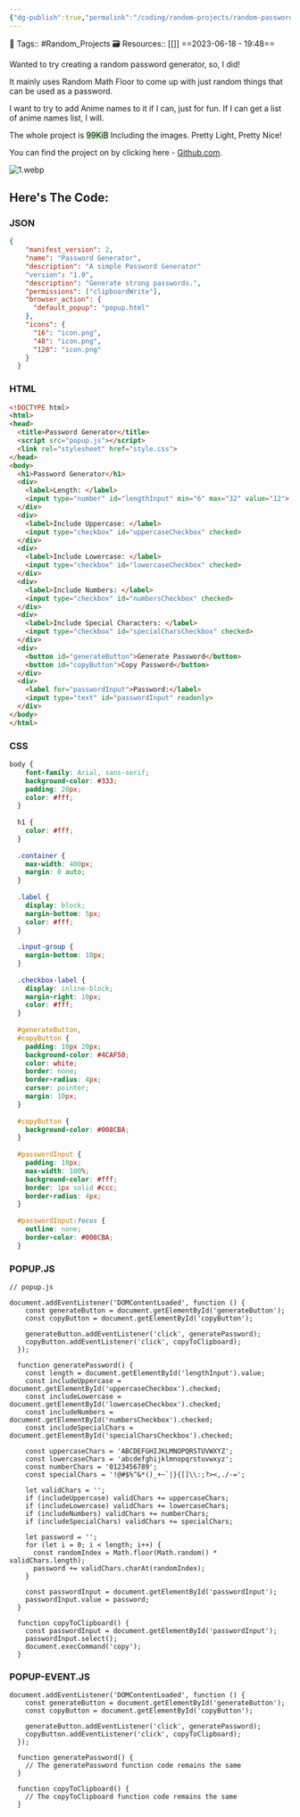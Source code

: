 ```yaml
---
{"dg-publish":true,"permalink":"/coding/random-projects/random-password-generator/","dgPassFrontmatter":true,"noteIcon":"3","created":"2023-11-14T21:08:36.733+05:30","updated":"2023-12-27T21:23:07.863+05:30"}
---
```


🧶 Tags:: #Random_Projects 
🗃 Resources:: [[]]
==2023-06-18 - 19:48==

Wanted to try creating a random password generator, so, I did!

It mainly uses Random Math Floor to come up with just random things that can be used as a password.

I want to try to add Anime names to it if I can, just for fun. If I can get a list of anime names list, I will.

The whole project is <mark style="background: #BBFABBA6;">99KiB</mark> Including the images. Pretty Light, Pretty Nice!

You can find the project on by clicking here - [Github.com](https://github.com/ooexiaoo/Password-Generator-Extension).

![1.webp](/img/user/%F0%9F%9B%A2%EF%B8%8F%20Resources/%F0%9F%93%81%20Files/%F0%9F%93%B8Images/1.webp)

## Here's The Code:
### JSON
```JSON
{
    "manifest_version": 2,
    "name": "Password Generator",
    "description": "A simple Password Generator"
    "version": "1.0",
    "description": "Generate strong passwords.",
    "permissions": ["clipboardWrite"],
    "browser_action": {
      "default_popup": "popup.html"
    },
    "icons": {
      "16": "icon.png",
      "48": "icon.png",
      "128": "icon.png"
    }
  }
```
### HTML
```HTML
<!DOCTYPE html>
<html>
<head>
  <title>Password Generator</title>
  <script src="popup.js"></script>
  <link rel="stylesheet" href="style.css">
</head>
<body>
  <h1>Password Generator</h1>
  <div>
    <label>Length: </label>
    <input type="number" id="lengthInput" min="6" max="32" value="12">
  </div>
  <div>
    <label>Include Uppercase: </label>
    <input type="checkbox" id="uppercaseCheckbox" checked>
  </div>
  <div>
    <label>Include Lowercase: </label>
    <input type="checkbox" id="lowercaseCheckbox" checked>
  </div>
  <div>
    <label>Include Numbers: </label>
    <input type="checkbox" id="numbersCheckbox" checked>
  </div>
  <div>
    <label>Include Special Characters: </label>
    <input type="checkbox" id="specialCharsCheckbox" checked>
  </div>
  <div>
    <button id="generateButton">Generate Password</button>
    <button id="copyButton">Copy Password</button>
  </div>
  <div>
    <label for="passwordInput">Password:</label>
    <input type="text" id="passwordInput" readonly>
  </div>
</body>
</html>
```
### CSS
```CSS
body {
    font-family: Arial, sans-serif;
    background-color: #333;
    padding: 20px;
    color: #fff;
  }
  
  h1 {
    color: #fff;
  }
  
  .container {
    max-width: 400px;
    margin: 0 auto;
  }
  
  .label {
    display: block;
    margin-bottom: 5px;
    color: #fff;
  }
  
  .input-group {
    margin-bottom: 10px;
  }
  
  .checkbox-label {
    display: inline-block;
    margin-right: 10px;
    color: #fff;
  }
  
  #generateButton,
  #copyButton {
    padding: 10px 20px;
    background-color: #4CAF50;
    color: white;
    border: none;
    border-radius: 4px;
    cursor: pointer;
    margin: 10px;
  }
  
  #copyButton {
    background-color: #008CBA;
  }
  
  #passwordInput {
    padding: 10px;
    max-width: 100%;
    background-color: #fff;
    border: 1px solid #ccc;
    border-radius: 4px;
  }
  
  #passwordInput:focus {
    outline: none;
    border-color: #008CBA;
  }
```
### POPUP.JS
```JS
// popup.js

document.addEventListener('DOMContentLoaded', function () {
    const generateButton = document.getElementById('generateButton');
    const copyButton = document.getElementById('copyButton');
  
    generateButton.addEventListener('click', generatePassword);
    copyButton.addEventListener('click', copyToClipboard);
  });
  
  function generatePassword() {
    const length = document.getElementById('lengthInput').value;
    const includeUppercase = document.getElementById('uppercaseCheckbox').checked;
    const includeLowercase = document.getElementById('lowercaseCheckbox').checked;
    const includeNumbers = document.getElementById('numbersCheckbox').checked;
    const includeSpecialChars = document.getElementById('specialCharsCheckbox').checked;
  
    const uppercaseChars = 'ABCDEFGHIJKLMNOPQRSTUVWXYZ';
    const lowercaseChars = 'abcdefghijklmnopqrstuvwxyz';
    const numberChars = '0123456789';
    const specialChars = '!@#$%^&*()_+~`|}{[]\\:;?><,./-=';
  
    let validChars = '';
    if (includeUppercase) validChars += uppercaseChars;
    if (includeLowercase) validChars += lowercaseChars;
    if (includeNumbers) validChars += numberChars;
    if (includeSpecialChars) validChars += specialChars;
  
    let password = '';
    for (let i = 0; i < length; i++) {
      const randomIndex = Math.floor(Math.random() * validChars.length);
      password += validChars.charAt(randomIndex);
    }
  
    const passwordInput = document.getElementById('passwordInput');
    passwordInput.value = password;
  }
  
  function copyToClipboard() {
    const passwordInput = document.getElementById('passwordInput');
    passwordInput.select();
    document.execCommand('copy');
  }
```
### POPUP-EVENT.JS
```JS
document.addEventListener('DOMContentLoaded', function () {
    const generateButton = document.getElementById('generateButton');
    const copyButton = document.getElementById('copyButton');
  
    generateButton.addEventListener('click', generatePassword);
    copyButton.addEventListener('click', copyToClipboard);
  });
  
  function generatePassword() {
    // The generatePassword function code remains the same
  }
  
  function copyToClipboard() {
    // The copyToClipboard function code remains the same
  }
```